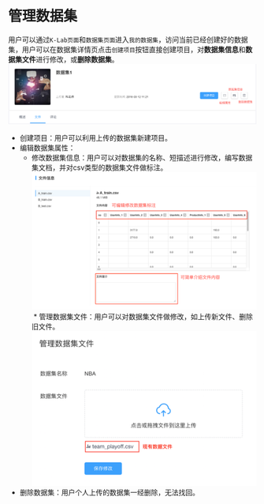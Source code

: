 # 管理数据集

用户可以通过`K-Lab页面`和`数据集页面`进入`我的数据集`，访问当前已经创建好的数据集，用户可以在数据集详情页点击`创建项目`按钮直接创建项目，对**数据集信息**和**数据集文件**进行修改，或**删除数据集**。
![image description](/image/dataset-delete.png)
* 创建项目：用户可以利用上传的数据集新建项目。
* 编辑数据集属性：
  * 修改数据集信息：用户可以对数据集的名称、短描述进行修改，编写数据集文档，并对csv类型的数据集文件做标注。
  ![image description](/image/dataset-file-info.png)
  * 管理数据集文件：用户可以对数据集文件做修改，如上传新文件、删除旧文件。
   ![image description](/image/dataset-manage-file.png)
* 删除数据集：用户个人上传的数据集一经删除，无法找回。
  
